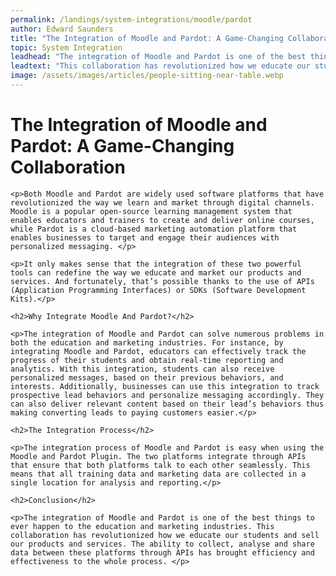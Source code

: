 ```yaml
---
permalink: /landings/system-integrations/moodle/pardot
author: Edward Saunders
title: "The Integration of Moodle and Pardot: A Game-Changing Collaboration"
topic: System Integration
leadhead: "The integration of Moodle and Pardot is one of the best things to ever happen to the education and marketing industries"
leadtext: "This collaboration has revolutionized how we educate our students and sell our products and services. The ability to collect, analyse and share data between these platforms through APIs has brought efficiency and effectiveness to the whole process."
image: /assets/images/articles/people-sitting-near-table.webp
---
```

<div class="arttext">	<h1>The Integration of Moodle and Pardot: A Game-Changing Collaboration</h1>
	
	<p>Both Moodle and Pardot are widely used software platforms that have revolutionized the way we learn and market through digital channels. Moodle is a popular open-source learning management system that enables educators and trainers to create and deliver online courses, while Pardot is a cloud-based marketing automation platform that enables businesses to target and engage their audiences with personalized messaging. </p>

	<p>It only makes sense that the integration of these two powerful tools can redefine the way we educate and market our products and services. And fortunately, that’s possible thanks to the use of APIs (Application Programming Interfaces) or SDKs (Software Development Kits).</p>

	<h2>Why Integrate Moodle And Pardot?</h2>

	<p>The integration of Moodle and Pardot can solve numerous problems in both the education and marketing industries. For instance, by integrating Moodle and Pardot, educators can effectively track the progress of their students and obtain real-time reporting and analytics. With this integration, students can also receive personalized messages, based on their previous behaviors, and interests. Additionally, businesses can use this integration to track prospective lead behaviors and personalize messaging accordingly. They can also deliver relevant content based on their lead’s behaviors thus making converting leads to paying customers easier.</p>

	<h2>The Integration Process</h2>

	<p>The integration process of Moodle and Pardot is easy when using the Moodle and Pardot Plugin. The two platforms integrate through APIs that ensure that both platforms talk to each other seamlessly. This means that all training data and marketing data are collected in a single location for analysis and reporting.</p>

	<h2>Conclusion</h2>

	<p>The integration of Moodle and Pardot is one of the best things to ever happen to the education and marketing industries. This collaboration has revolutionized how we educate our students and sell our products and services. The ability to collect, analyse and share data between these platforms through APIs has brought efficiency and effectiveness to the whole process. </p>
	
</div>